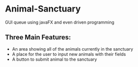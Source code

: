 # Animal-Sanctuary
GUI queue using javaFX and even driven programming





## Three Main Features:
* An area showing all of the animals currently in the sanctuary 
* A place for the user to input new animals with their fields
* A button to submit animal to the sanctuary
















